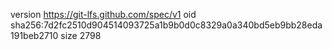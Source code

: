 version https://git-lfs.github.com/spec/v1
oid sha256:7d2fc2510d904514093725a1b9b0d0c8329a0a340bd5eb9bb28eda191beb2710
size 2798
